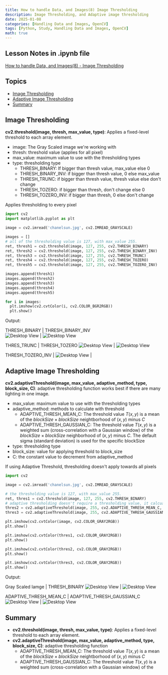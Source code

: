 ```yaml
---
title: How to handle Data, and Images(8) Image Thresholding
description: Image Thresholding, and Adaptive image thresholding
date: 2025-01-08
categories: [Handling Data and Images, OpenCV]
tags: [Python, Study, Handling Data and Images, OpenCV]
math: true
---
```


## Lesson Notes in .ipynb file

[How to handle Data, and Images(8) - Image Thresholding](https://github.com/hyeonukim/DataProcessing_ImageHandling/blob/main/How_to_handle_Data%2C_and_Images(8)_Image_Thresholding.ipynb)

## Topics

- [Image Thresholding](#image-thresholding)
- [Adaptive Image Thresholding](#adaptive-image-thresholding)
- [Summary](#summary)


## Image Thresholding

**cv2.threshold(image, thresh, max_value, type)**: Applies a fixed-level threshold to each array element.
- image: The Gray Scaled image we're working with
- thresh: threshold value (applies for all pixel)
- max_value: maximum value to use with the thresholding types
- type: thresholding type
  - THRESH_BINARY: If bigger than thresh value, max_value else 0
  - THRESH_BINARY_INV: if bigger than thresh value, 0 else max_value
  - THRESH_TRUNC: if bigger than thresh value, thresh value else don't change
  - THRESH_TOZERO: if bigger than thresh, don't change else 0
  - THRESH_TOZERO_INV: if bigger than  thresh, 0 else don't change

Applies thresholding to every pixel

```python
import cv2
import matplotlib.pyplot as plt

image = cv2.imread('chanelsun.jpg', cv2.IMREAD_GRAYSCALE)

images = []
# all of the thresholding value is 127, with max_value 255.
ret, thresh1 = cv2.threshold(image, 127, 255, cv2.THRESH_BINARY)
ret, thresh2 = cv2.threshold(image, 127, 255, cv2.THRESH_BINARY_INV)
ret, thresh3 = cv2.threshold(image, 127, 255, cv2.THRESH_TRUNC)
ret, thresh4 = cv2.threshold(image, 127, 255, cv2.THRESH_TOZERO)
ret, thresh5 = cv2.threshold(image, 127, 255, cv2.THRESH_TOZERO_INV)

images.append(thresh1)
images.append(thresh2)
images.append(thresh3)
images.append(thresh4)
images.append(thresh5)

for i in images:
  plt.imshow(cv2.cvtColor(i, cv2.COLOR_BGR2RGB))
  plt.show()
```

Output:

THRESH_BINARY | THRESH_BINARY_INV      
![Desktop View](/assets/img/HandleImageData/8-1.PNG) | ![Desktop View](/assets/img/HandleImageData/8-2.PNG) 

THRES_TRUNC | THRESH_TOZERO
![Desktop View](/assets/img/HandleImageData/8-3.PNG) | ![Desktop View](/assets/img/HandleImageData/8-4.PNG) 

THRESH_TOZERO_INV |
![Desktop View](/assets/img/HandleImageData/8-5.PNG) | 


## Adaptive Image Thresholding

**cv2.adaptiveThreshold(image, max_value, adaptive_method, type, block_size, C)**: adaptive thresholding function
works best if there are many lighting in one image.
- max_value: maximum value to use with the thresholding types
- adaptive_method: methods to calculate with threshold
  - ADAPTIVE_THRESH_MEAN_C: The threshold value $T(x,y)$ is a mean of the $blockSize \times blockSize$ neightborhood of $(x,y)$ minus $C$
  - ADAPTIVE_THRESH_GAUSSIAN_C: The threshold value $T(x,y)$ is a weighted sum (cross-correlation with a Gaussian window) of the $blockSize \times blockSize$ neighborhood of $(x,y)$ minus $C$. The default sigma (standard deviation) is used for the specific blockSize
- type: thresholding type
- block_size: value for applying threshold to block_size
- C: the constant value to decrement from adaptive_method

If using Adaptive Threshold, thresholding doesn't apply towards all pixels

```python
import cv2

image = cv2.imread('chanelsun.jpg', cv2.IMREAD_GRAYSCALE)

# the thresholding value is 127, with max_value 255.
ret, thres1 = cv2.threshold(image, 127, 255, cv2.THRESH_BINARY)
# adaptive thresholding doesn't require a thresholding value, it calcualtes it using each methods
thres2 = cv2.adaptiveThreshold(image, 255, cv2.ADAPTIVE_THRESH_MEAN_C, cv2.THRESH_BINARY, 21, 3)
thres3 = cv2.adaptiveThreshold(image, 255, cv2.ADAPTIVE_THRESH_GAUSSIAN_C, cv2.THRESH_BINARY, 21, 3)

plt.imshow(cv2.cvtColor(image, cv2.COLOR_GRAY2RGB))
plt.show()

plt.imshow(cv2.cvtColor(thres1, cv2.COLOR_GRAY2RGB))
plt.show()

plt.imshow(cv2.cvtColor(thres2, cv2.COLOR_GRAY2RGB))
plt.show()

plt.imshow(cv2.cvtColor(thres3, cv2.COLOR_GRAY2RGB))
plt.show()
```

Output:

Gray Scaled Iamge | THRESH_BINARY 
![Desktop View](/assets/img/HandleImageData/8-2.1.PNG) | ![Desktop View](/assets/img/HandleImageData/8-2.2.PNG)

ADAPTIVE_THRESH_MEAN_C | ADAPTIVE_THRESH_GAUSSIAN_C
![Desktop View](/assets/img/HandleImageData/8-2.3.PNG) | ![Desktop View](/assets/img/HandleImageData/8-2.4.PNG) 




## Summary

- **cv2.threshold(image, thresh, max_value, type)**: Applies a fixed-level threshold to each array element.
- **cv2.adaptiveThreshold(image, max_value, adaptive_method, type, block_size, C)**: adaptive thresholding function
  - ADAPTIVE_THRESH_MEAN_C: The threshold value $T(x,y)$ is a mean of the $blockSize \times blockSize$ neightborhood of $(x,y)$ minus $C$
  - ADAPTIVE_THRESH_GAUSSIAN_C: The threshold value $T(x,y)$ is a weighted sum (cross-correlation with a Gaussian window) of the 